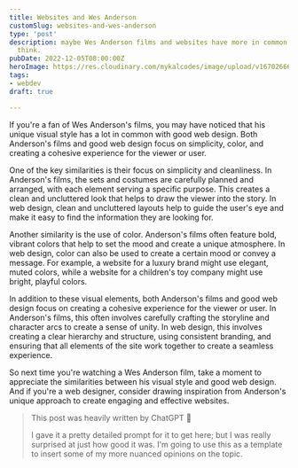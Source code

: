 ```yaml
---
title: Websites and Wes Anderson
customSlug: websites-and-wes-anderson
type: 'post'
description: maybe Wes Anderson films and websites have more in common than you'd
  think.
pubDate: 2022-12-05T08:00:00Z
heroImage: https://res.cloudinary.com/mykalcodes/image/upload/v1670266652/Mykal%20Codes/The_Grand_Budapest_Hotel_Ralph_Fiennes_r9b7ek.jpg
tags:
- webdev
draft: true

---
```

If you're a fan of Wes Anderson's films, you may have noticed that his unique visual style has a lot in common with good web design. Both Anderson's films and good web design focus on simplicity, color, and creating a cohesive experience for the viewer or user.

One of the key similarities is their focus on simplicity and cleanliness. In Anderson's films, the sets and costumes are carefully planned and arranged, with each element serving a specific purpose. This creates a clean and uncluttered look that helps to draw the viewer into the story. In web design, clean and uncluttered layouts help to guide the user's eye and make it easy to find the information they are looking for.

Another similarity is the use of color. Anderson's films often feature bold, vibrant colors that help to set the mood and create a unique atmosphere. In web design, color can also be used to create a certain mood or convey a message. For example, a website for a luxury brand might use elegant, muted colors, while a website for a children's toy company might use bright, playful colors.

In addition to these visual elements, both Anderson's films and good web design focus on creating a cohesive experience for the viewer or user. In Anderson's films, this often involves carefully crafting the storyline and character arcs to create a sense of unity. In web design, this involves creating a clear hierarchy and structure, using consistent branding, and ensuring that all elements of the site work together to create a seamless experience.

So next time you're watching a Wes Anderson film, take a moment to appreciate the similarities between his visual style and good web design. And if you're a web designer, consider drawing inspiration from Anderson's unique approach to create engaging and effective websites.

> This post was heavily written by ChatGPT 🤯
>
> I gave it a pretty detailed prompt for it to get here; but I was really surprised at just how good it was. I'm going to use this as a template to insert some of my more nuanced opinions on the topic. 